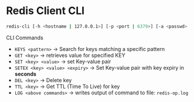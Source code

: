 # Redis Client CLI

```bash
redis-cli [-h <hostname | 127.0.0.1>] [-p <port | 6379>] [-a <passwd>
```

CLI Commands
- `KEYS <pattern>` -> Search for keys matching a specific pattern
- `GET <key>` -> retrieves value for specified KEY
- `SET <key> <value>` -> set Key-value pair
- `SETEX <key> <value> <expiry>` -> Set Key-value pair with key expiry in **seconds**
- `DEL <key>` -> Delete key
- `TTL <key>` -> Get TTL (Time To Live) for key
- `LOG <above commands>` -> writes output of command to file: `redis-op.log`


